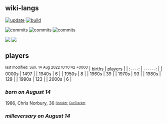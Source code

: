 ## wiki-langs
[![update](https://github.com/dreamerminsk/wiki-langs/actions/workflows/update-tables.yml/badge.svg)](https://github.com/dreamerminsk/wiki-langs/actions/workflows/update-tables.yml)
[![build](https://github.com/dreamerminsk/wiki-langs/actions/workflows/build.yml/badge.svg)](https://github.com/dreamerminsk/wiki-langs/actions/workflows/build.yml)

![commits](https://img.shields.io/github/commit-activity/y/dreamerminsk/wiki-langs)
![commits](https://img.shields.io/github/commit-activity/m/dreamerminsk/wiki-langs)
![commits](https://img.shields.io/github/commit-activity/w/dreamerminsk/wiki-langs)

![](https://img.shields.io/github/languages/code-size/dreamerminsk/wiki-langs)
![](https://img.shields.io/github/repo-size/dreamerminsk/wiki-langs)

## players
<sup>last modified: Sun, 14 Aug 2022 10:10:42 +0000</sup>
| births | players |
| :----: | ------: |
| 0000s | 1497 |
| 1940s | 6 |
| 1950s | 8 |
| 1960s | 39 |
| 1970s | 93 |
| 1980s | 129 |
| 1990s | 123 |
| 2000s | 6 |

### ***born on August 14***
1986, Chris Norbury, 36 <sub><sup>[Snooker](http://www.snooker.org/res/index.asp?player=69), [CueTracker](http://cuetracker.net/Players/chris-norbury/)</sup></sub>


### ***milleversary on August 14***



